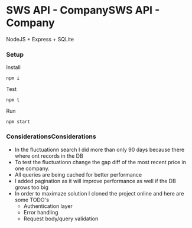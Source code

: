 
# SWS API - CompanySWS API - Company
NodeJS + Express + SQLite

### Setup
Install
```
npm i
```
Test
```
npm t
```
Run
```
npm start
```

### ConsiderationsConsiderations


- In the fluctuationn search I did more than only 90 days because there where ont records in the DB
- To test the fluctuationn change the gap diff of the most recent price in one company.
- All queries are being cached for better performance
- I added pagination as it will improve performance as well if the DB grows too big
- In order to maximaze solution I cloned the project online and here are some TODO's
	- Authentication layer
	- Error handling
	- Request body/query   validation